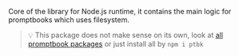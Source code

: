 Core of the library for Node.js runtime, it contains the main logic for promptbooks which uses filesystem.

<!-- TODO: Maybe dont show whole README, just following message -->

> 💡 This package does not make sense on its own, look at [all promptbook packages](#-packages) or just install all by `npm i ptbk`
